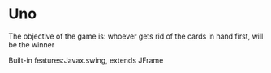 # Uno

The objective of the game is: whoever gets rid of the cards in hand first, will be the winner

Built-in features:Javax.swing, extends JFrame 
